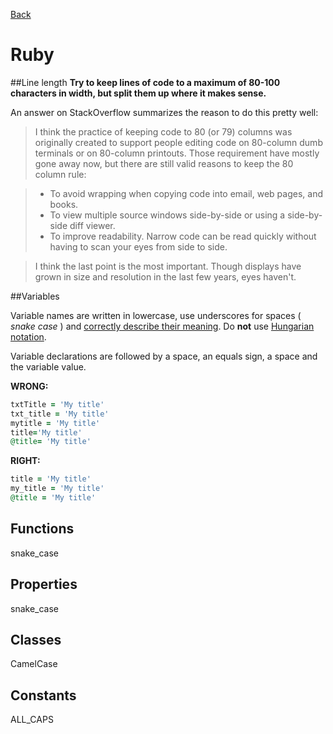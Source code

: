 [Back](https://github.com/digiti/styleguides)
# Ruby

##Line length
**Try to keep lines of code to a maximum of 80-100 characters in width, but split them up where it makes sense.**  

An answer on StackOverflow summarizes the reason to do this pretty well:

> I think the practice of keeping code to 80 (or 79) columns was originally created to support people 
editing code on 80-column dumb terminals or on 80-column printouts. 
Those requirement have mostly gone away now, but there are still valid reasons to keep the 80 column rule:

>  * To avoid wrapping when copying code into email, web pages, and books.
>  * To view multiple source windows side-by-side or using a side-by-side diff viewer.
>  * To improve readability. Narrow code can be read quickly without having to scan your eyes from side to side.

> I think the last point is the most important. 
> Though displays have grown in size and resolution in the last few years, eyes haven't.


##Variables

Variable names are written in lowercase, use underscores for spaces ( _snake case_ ) and [correctly describe their meaning](http://37signals.com/svn/posts/3250-clarity-over-brevity-in-variable-and-method-names). Do **not** use [Hungarian notation](http://en.wikipedia.org/wiki/Hungarian_notation).

Variable declarations are followed by a space, an equals sign, a space and the variable value.

**WRONG:**
```Ruby
txtTitle = 'My title'
txt_title = 'My title'
mytitle = 'My title'
title='My title'
@title= 'My title'
```

**RIGHT:**
```Ruby
title = 'My title'
my_title = 'My title'
@title = 'My title'
```


## Functions
snake_case


## Properties
snake_case


## Classes
CamelCase


## Constants

ALL_CAPS